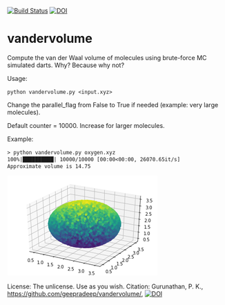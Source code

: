 [![Build Status](https://travis-ci.org/geepradeep/vandervolume.svg?branch=master)](https://travis-ci.org/geepradeep/vandervolume)
[![DOI](https://zenodo.org/badge/DOI/10.5281/zenodo.4018406.svg)](https://doi.org/10.5281/zenodo.4018406)

# vandervolume
Compute the van der Waal volume of molecules using brute-force MC simulated darts. Why? Because why not?

Usage:

    python vandervolume.py <input.xyz>

Change the parallel_flag from False to True if needed (example: very large molecules).

Default counter = 10000. Increase for larger molecules.

Example:

    > python vandervolume.py oxygen.xyz
    100%|██████████| 10000/10000 [00:00<00:00, 26070.65it/s]
    Approximate volume is 14.75

![](oxygen.png "Image output from matplotlib")

License: The unlicense. Use as you wish.
Citation: Gurunathan, P. K., https://github.com/geepradeep/vandervolume/, [![DOI](https://zenodo.org/badge/DOI/10.5281/zenodo.4018406.svg)](https://doi.org/10.5281/zenodo.4018406)
